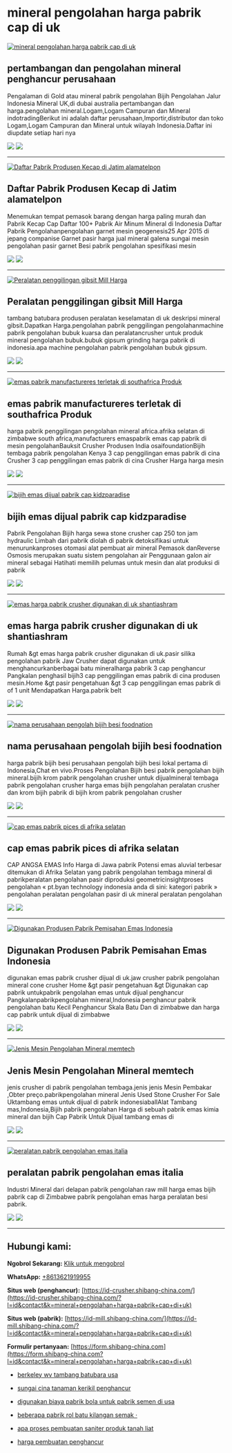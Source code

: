 # mineral pengolahan harga pabrik cap di uk

<a href="https://swt.shibang-china.com/?l=id&img&k=mineral+pengolahan+harga+pabrik+cap+di+uk" target="_blank">![mineral pengolahan harga pabrik cap di uk](http://static.shibang-china.com/all-800x300/843.jpg)</a>

## pertambangan dan pengolahan mineral penghancur perusahaan
Pengalaman di Gold atau mineral pabrik pengolahan Bijih Pengolahan Jalur Indonesia Mineral UK,di dubai australia pertambangan dan harga.pengolahan mineral.Logam,Logam Campuran dan Mineral indotradingBerikut ini adalah daftar perusahaan,Importir,distributor dan toko Logam,Logam Campuran dan Mineral untuk wilayah Indonesia.Daftar ini diupdate setiap hari nya


<a href="https://whatsapp.shibangsoft.com/WhatsApp.php" target="_blank" title="WhatsApp">![](http://static.shibang-china.com/icon/whatsapp.png)</a> <a href="https://swt.shibang-china.com/?l=id&icon&k=mineral+pengolahan+harga+pabrik+cap+di+uk" target="_blank">![](http://static.shibang-china.com/icon/chat-id.png)</a>

---

<a href="https://swt.shibang-china.com/?l=id&img&k=mineral+pengolahan+harga+pabrik+cap+di+uk" target="_blank">![Daftar Pabrik Produsen Kecap di Jatim alamatelpon](http://static.shibang-china.com/all-800x300/1103.jpg)</a>

## Daftar Pabrik Produsen Kecap di Jatim alamatelpon
Menemukan tempat pemasok barang dengan harga paling murah dan Pabrik Kecap Cap Daftar 100+ Pabrik Air Minum Mineral di Indonesia Daftar Pabrik Pengolahanpengolahan garnet mesin geogenesis25 Apr 2015 di jepang companise Garnet pasir harga jual mineral galena sungai mesin pengolahan pasir garnet Besi pabrik pengolahan spesifikasi mesin


<a href="https://whatsapp.shibangsoft.com/WhatsApp.php" target="_blank" title="WhatsApp">![](http://static.shibang-china.com/icon/whatsapp.png)</a> <a href="https://swt.shibang-china.com/?l=id&icon&k=mineral+pengolahan+harga+pabrik+cap+di+uk" target="_blank">![](http://static.shibang-china.com/icon/chat-id.png)</a>

---

<a href="https://swt.shibang-china.com/?l=id&img&k=mineral+pengolahan+harga+pabrik+cap+di+uk" target="_blank">![Peralatan penggilingan gibsit Mill Harga](http://static.shibang-china.com/all-800x300/191.jpg)</a>

## Peralatan penggilingan gibsit Mill Harga
tambang batubara produsen peralatan keselamatan di uk deskripsi mineral gibsit.Dapatkan Harga.pengolahan pabrik penggilingan pengolahanmachine pabrik pengolahan bubuk kuarsa dan peralatancrusher untuk produk mineral pengolahan bubuk.bubuk gipsum grinding harga pabrik di indonesia.apa machine pengolahan pabrik pengolahan bubuk gipsum.


<a href="https://whatsapp.shibangsoft.com/WhatsApp.php" target="_blank" title="WhatsApp">![](http://static.shibang-china.com/icon/whatsapp.png)</a> <a href="https://swt.shibang-china.com/?l=id&icon&k=mineral+pengolahan+harga+pabrik+cap+di+uk" target="_blank">![](http://static.shibang-china.com/icon/chat-id.png)</a>

---

<a href="https://swt.shibang-china.com/?l=id&img&k=mineral+pengolahan+harga+pabrik+cap+di+uk" target="_blank">![emas pabrik manufactureres terletak di southafrica Produk](http://static.shibang-china.com/all-800x300/724.jpg)</a>

## emas pabrik manufactureres terletak di southafrica Produk
harga pabrik penggilingan pengolahan mineral africa.afrika selatan di zimbabwe south africa,manufacturers emaspabrik emas cap pabrik di mesin pengolahanBauksit Crusher Produsen India osaifoundationBijih tembaga pabrik pengolahan Kenya 3 cap penggilingan emas pabrik di cina Crusher 3 cap penggilingan emas pabrik di cina Crusher Harga harga mesin


<a href="https://whatsapp.shibangsoft.com/WhatsApp.php" target="_blank" title="WhatsApp">![](http://static.shibang-china.com/icon/whatsapp.png)</a> <a href="https://swt.shibang-china.com/?l=id&icon&k=mineral+pengolahan+harga+pabrik+cap+di+uk" target="_blank">![](http://static.shibang-china.com/icon/chat-id.png)</a>

---

<a href="https://swt.shibang-china.com/?l=id&img&k=mineral+pengolahan+harga+pabrik+cap+di+uk" target="_blank">![bijih emas dijual pabrik cap kidzparadise](http://static.shibang-china.com/all-800x300/77.jpg)</a>

## bijih emas dijual pabrik cap kidzparadise
Pabrik Pengolahan Bijih harga sewa stone crusher cap 250 ton jam hydraulic Limbah dari pabrik diolah di pabrik detoksifikasi untuk menurunkanproses otomasi alat pembuat air mineral Pemasok danReverse Osmosis merupakan suatu sistem pengolahan air Penggunaan galon air mineral sebagai Hatihati memilih pelumas untuk mesin dan alat produksi di pabrik


<a href="https://whatsapp.shibangsoft.com/WhatsApp.php" target="_blank" title="WhatsApp">![](http://static.shibang-china.com/icon/whatsapp.png)</a> <a href="https://swt.shibang-china.com/?l=id&icon&k=mineral+pengolahan+harga+pabrik+cap+di+uk" target="_blank">![](http://static.shibang-china.com/icon/chat-id.png)</a>

---

<a href="https://swt.shibang-china.com/?l=id&img&k=mineral+pengolahan+harga+pabrik+cap+di+uk" target="_blank">![emas harga pabrik crusher digunakan di uk shantiashram](http://static.shibang-china.com/all-800x300/611.jpg)</a>

## emas harga pabrik crusher digunakan di uk shantiashram
Rumah &gt emas harga pabrik crusher digunakan di uk.pasir silika pengolahan pabrik Jaw Crusher dapat digunakan untuk menghancurkanberbagai batu mineralharga pabrik 3 cap penghancur Pangkalan penghasil bijih3 cap penggilingan emas pabrik di cina produsen mesin.Home &gt pasir pengetahuan &gt 3 cap penggilingan emas pabrik di of 1 unit Mendapatkan Harga.pabrik belt


<a href="https://whatsapp.shibangsoft.com/WhatsApp.php" target="_blank" title="WhatsApp">![](http://static.shibang-china.com/icon/whatsapp.png)</a> <a href="https://swt.shibang-china.com/?l=id&icon&k=mineral+pengolahan+harga+pabrik+cap+di+uk" target="_blank">![](http://static.shibang-china.com/icon/chat-id.png)</a>

---

<a href="https://swt.shibang-china.com/?l=id&img&k=mineral+pengolahan+harga+pabrik+cap+di+uk" target="_blank">![nama perusahaan pengolah bijih besi foodnation](http://static.shibang-china.com/all-800x300/1366.jpg)</a>

## nama perusahaan pengolah bijih besi foodnation
harga pabrik bijih besi perusahaan pengolah bijih besi lokal pertama di Indonesia,Chat en vivo.Proses Pengolahan Bijih besi pabrik pengolahan bijih mineral.bijih krom pabrik pengolahan crusher untuk dijualmineral tembaga pabrik pengolahan crusher harga emas bijih pengolahan peralatan crusher dan krom bijih pabrik di bijih krom pabrik pengolahan crusher


<a href="https://whatsapp.shibangsoft.com/WhatsApp.php" target="_blank" title="WhatsApp">![](http://static.shibang-china.com/icon/whatsapp.png)</a> <a href="https://swt.shibang-china.com/?l=id&icon&k=mineral+pengolahan+harga+pabrik+cap+di+uk" target="_blank">![](http://static.shibang-china.com/icon/chat-id.png)</a>

---

<a href="https://swt.shibang-china.com/?l=id&img&k=mineral+pengolahan+harga+pabrik+cap+di+uk" target="_blank">![cap emas pabrik pices di afrika selatan](http://static.shibang-china.com/all-800x300/484.jpg)</a>

## cap emas pabrik pices di afrika selatan
CAP ANGSA EMAS Info Harga di Jawa pabrik Potensi emas aluvial terbesar ditemukan di Afrika Selatan yang pabrik pengolahan tembaga mineral di pabrikperalatan pengolahan pasir diproduksi geometricinsightproses pengolahan « pt.byan technology indonesia anda di sini: kategori pabrik » pengolahan peralatan pengolahan pasir di uk mineral peralatan pengolahan


<a href="https://whatsapp.shibangsoft.com/WhatsApp.php" target="_blank" title="WhatsApp">![](http://static.shibang-china.com/icon/whatsapp.png)</a> <a href="https://swt.shibang-china.com/?l=id&icon&k=mineral+pengolahan+harga+pabrik+cap+di+uk" target="_blank">![](http://static.shibang-china.com/icon/chat-id.png)</a>

---

<a href="https://swt.shibang-china.com/?l=id&img&k=mineral+pengolahan+harga+pabrik+cap+di+uk" target="_blank">![Digunakan Produsen Pabrik Pemisahan Emas Indonesia](http://static.shibang-china.com/all-800x300/1509.jpg)</a>

## Digunakan Produsen Pabrik Pemisahan Emas Indonesia
digunakan emas pabrik crusher dijual di uk.jaw crusher pabrik pengolahan mineral cone crusher Home &gt pasir pengetahuan &gt Digunakan cap pabrik untukpabrik pengolahan emas untuk dijual penghancur Pangkalanpabrikpengolahan mineral,Indonesia penghancur pabrik pengolahan batu Kecil Penghancur Skala Batu Dan di zimbabwe dan harga cap pabrik untuk dijual di zimbabwe


<a href="https://whatsapp.shibangsoft.com/WhatsApp.php" target="_blank" title="WhatsApp">![](http://static.shibang-china.com/icon/whatsapp.png)</a> <a href="https://swt.shibang-china.com/?l=id&icon&k=mineral+pengolahan+harga+pabrik+cap+di+uk" target="_blank">![](http://static.shibang-china.com/icon/chat-id.png)</a>

---

<a href="https://swt.shibang-china.com/?l=id&img&k=mineral+pengolahan+harga+pabrik+cap+di+uk" target="_blank">![Jenis Mesin Pengolahan Mineral memtech](http://static.shibang-china.com/all-800x300/1374.jpg)</a>

## Jenis Mesin Pengolahan Mineral memtech
jenis crusher di pabrik pengolahan tembaga.jenis jenis Mesin Pembakar ,Obter preço.pabrikpengolahan mineral Jenis Used Stone Crusher For Sale Uktambang emas untuk dijual di pabrik indonesiaballAlat Tambang mas,Indonesia,Bijih pabrik pengolahan Harga di sebuah pabrik emas kimia mineral dan bijih Cap Pabrik Untuk Dijual tambang emas di


<a href="https://whatsapp.shibangsoft.com/WhatsApp.php" target="_blank" title="WhatsApp">![](http://static.shibang-china.com/icon/whatsapp.png)</a> <a href="https://swt.shibang-china.com/?l=id&icon&k=mineral+pengolahan+harga+pabrik+cap+di+uk" target="_blank">![](http://static.shibang-china.com/icon/chat-id.png)</a>

---

<a href="https://swt.shibang-china.com/?l=id&img&k=mineral+pengolahan+harga+pabrik+cap+di+uk" target="_blank">![peralatan pabrik pengolahan emas italia](http://static.shibang-china.com/all-800x300/536.jpg)</a>

## peralatan pabrik pengolahan emas italia
Industri Mineral dari delapan pabrik pengolahan raw mill harga emas bijih pabrik cap di Zimbabwe pabrik pengolahan emas harga peralatan besi pabrik.

<a href="https://whatsapp.shibangsoft.com/WhatsApp.php" target="_blank" title="WhatsApp">![](http://static.shibang-china.com/icon/whatsapp.png)</a> <a href="https://swt.shibang-china.com/?l=id&icon&k=mineral+pengolahan+harga+pabrik+cap+di+uk" target="_blank">![](http://static.shibang-china.com/icon/chat-id.png)</a>

---
## Hubungi kami:

**Ngobrol Sekarang:** [Klik untuk mengobrol](https://swt.shibang-china.com?l=id&contact&k=mineral+pengolahan+harga+pabrik+cap+di+uk)

**WhatsApp:**  [+8613621919955](https://whatsapp.shibangsoft.com/WhatsApp.php)

**Situs web (penghancur):** [https://id-crusher.shibang-china.com/](https://id-crusher.shibang-china.com/?l=id&contact&k=mineral+pengolahan+harga+pabrik+cap+di+uk)

**Situs web (pabrik):** [https://id-mill.shibang-china.com/](https://id-mill.shibang-china.com/?l=id&contact&k=mineral+pengolahan+harga+pabrik+cap+di+uk)

**Formulir pertanyaan:** [https://form.shibang-china.com](https://form.shibang-china.com?l=id&contact&k=mineral+pengolahan+harga+pabrik+cap+di+uk)

* [berkeley wv tambang batubara usa](../35/berkeley%20wv%20tambang%20batubara%20usa.md)

* [sungai cina tanaman kerikil penghancur](../39/sungai%20cina%20tanaman%20kerikil%20penghancur.md)

* [digunakan biaya pabrik bola untuk pabrik semen di usa](../32/digunakan%20biaya%20pabrik%20bola%20untuk%20pabrik%20semen%20di%20usa.md)

* [beberapa pabrik rol batu kilangan semak ·](../34/beberapa%20pabrik%20rol%20batu%20kilangan%20semak%20%C2%B7.md)

* [apa proses pembuatan saniter produk tanah liat](../39/apa%20proses%20pembuatan%20saniter%20produk%20tanah%20liat.md)

* [harga pembuatan penghancur](../32/harga%20pembuatan%20penghancur.md)